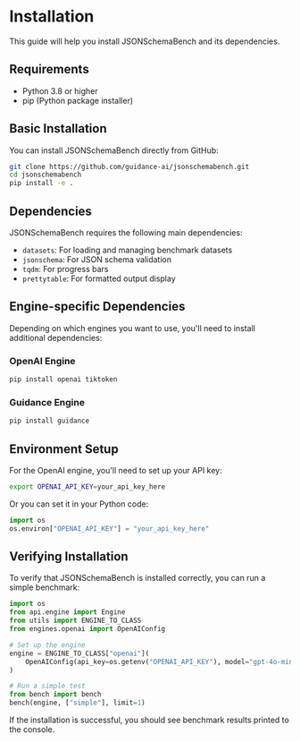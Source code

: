 # Installation

This guide will help you install JSONSchemaBench and its dependencies.

## Requirements

- Python 3.8 or higher
- pip (Python package installer)

## Basic Installation

You can install JSONSchemaBench directly from GitHub:

```bash
git clone https://github.com/guidance-ai/jsonschemabench.git
cd jsonschemabench
pip install -e .
```

## Dependencies

JSONSchemaBench requires the following main dependencies:

- `datasets`: For loading and managing benchmark datasets
- `jsonschema`: For JSON schema validation
- `tqdm`: For progress bars
- `prettytable`: For formatted output display

## Engine-specific Dependencies

Depending on which engines you want to use, you'll need to install additional dependencies:

### OpenAI Engine

```bash
pip install openai tiktoken
```

### Guidance Engine

```bash
pip install guidance
```

## Environment Setup

For the OpenAI engine, you'll need to set up your API key:

```bash
export OPENAI_API_KEY=your_api_key_here
```

Or you can set it in your Python code:

```python
import os
os.environ["OPENAI_API_KEY"] = "your_api_key_here"
```

## Verifying Installation

To verify that JSONSchemaBench is installed correctly, you can run a simple benchmark:

```python
import os
from api.engine import Engine
from utils import ENGINE_TO_CLASS
from engines.openai import OpenAIConfig

# Set up the engine
engine = ENGINE_TO_CLASS["openai"](
    OpenAIConfig(api_key=os.getenv("OPENAI_API_KEY"), model="gpt-4o-mini")
)

# Run a simple test
from bench import bench
bench(engine, ["simple"], limit=1)
```

If the installation is successful, you should see benchmark results printed to the console. 